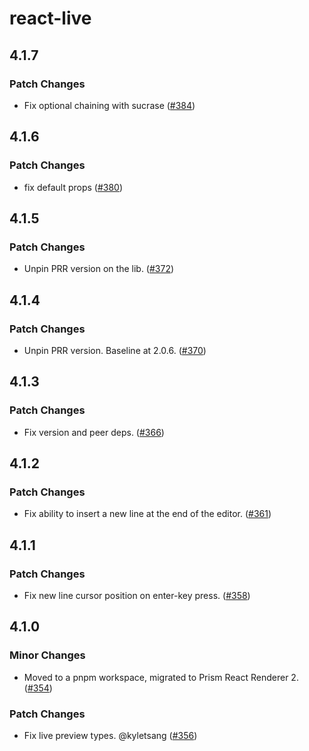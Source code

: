 # react-live

## 4.1.7

### Patch Changes

- Fix optional chaining with sucrase ([#384](https://github.com/monstgame192/react-live/pull/384))

## 4.1.6

### Patch Changes

- fix default props ([#380](https://github.com/monstgame192/react-live/pull/380))

## 4.1.5

### Patch Changes

- Unpin PRR version on the lib. ([#372](https://github.com/monstgame192/react-live/pull/372))

## 4.1.4

### Patch Changes

- Unpin PRR version. Baseline at 2.0.6. ([#370](https://github.com/monstgame192/react-live/pull/370))

## 4.1.3

### Patch Changes

- Fix version and peer deps. ([#366](https://github.com/monstgame192/react-live/pull/366))

## 4.1.2

### Patch Changes

- Fix ability to insert a new line at the end of the editor. ([#361](https://github.com/monstgame192/react-live/pull/361))

## 4.1.1

### Patch Changes

- Fix new line cursor position on enter-key press. ([#358](https://github.com/monstgame192/react-live/pull/358))

## 4.1.0

### Minor Changes

- Moved to a pnpm workspace, migrated to Prism React Renderer 2. ([#354](https://github.com/monstgame192/react-live/pull/354))

### Patch Changes

- Fix live preview types. @kyletsang ([#356](https://github.com/monstgame192/react-live/pull/356))

